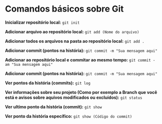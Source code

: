 # Comandos básicos sobre Git

**Inicializar repositório local:** `git init` <br>

**Adicionar arquivo ao repositório local:** `git add (Nome do arquivo)` <br>

**Adicionar todos os arquivos na pasta ao repositório local:** `git add .` <br>

**Adicionar commit (pontos na história):** `git commit -m "Sua mensagem aqui"` <br>

**Adicionar ao repositório local e commitar ao mesmo tempo:** `git commit -am "Sua mensagem aqui"` <br>

**Adicionar commit (pontos na história):** `git commit -m "Sua mensagem aqui"` <br>

**Ver pontos da história (commits):** `git log` <br>

**Ver informações sobre seu projeto (Como por exemplo a Branch que você está e avisos sobre aquivos modificados ou excluídos):** `git status` <br>

**Ver ultímo ponto da história (commit):** `git show` <br>

**Ver ponto da história específico:** `git show (Código do commit)` <br>







